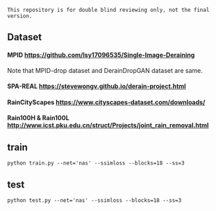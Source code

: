 `This repository is for double blind reviewing only, not the final version.`

## Dataset

#### MPID https://github.com/lsy17096535/Single-Image-Deraining

Note that MPID-drop dataset and DerainDropGAN dataset are same.

#### SPA-REAL https://stevewongv.github.io/derain-project.html

#### RainCityScapes https://www.cityscapes-dataset.com/downloads/
#### Rain100H & Rain100L http://www.icst.pku.edu.cn/struct/Projects/joint_rain_removal.html

## train 
```python train.py --net='nas' --ssimloss --blocks=18 --ss=3```

## test
```python test.py --net='nas' --ssimloss --blocks=18 --ss=3```


